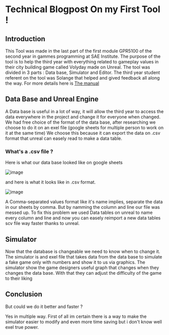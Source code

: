 # Technical Blogpost On my First Tool !

## Introduction

This Tool was made in the last part of the first module GPR5100 of the second year in gammes programming at SAE Institute. The purpose of the tool is to help the third year with everything related to gameplay values in their city building game called Volyday made on Unreal. The tool was divided in 3 parts : Data base, Simulator and Editor. The third year student referent on the tool was Solange that helped and gived feedback all along the way. For more details here is [The manual](https://docs.google.com/document/d/1BPadEZaKvTgLMROArouL9oTvHROrz1t10AokWw_xuVY/edit#)  

## Data Base and Unreal Engine

A Data base is useful in a lot of way, it will allow the third year to access the data everywhere in the project and change it for everyone when changed. 
We had free choice of the format of the data base, after researching we choose to do it on an exel file (google sheets for multiple person to work on it at the same time)
We choose this because it can export the data on .csv format that unreal can easely read to make a data table.

### What's a .csv file ?

Here is what our data base looked like on google sheets 

![image](https://user-images.githubusercontent.com/71375990/146958964-a3778d8e-dede-4a72-8b84-52f52f966b41.png)

and here is what it looks like in .csv format.

![image](https://user-images.githubusercontent.com/71375990/146959207-6cc72a3e-770f-4ee4-be71-9f252fdf87b7.png)

A Comma-separated values format like it's name implies, separate the data in our sheets by comma.
But by namming the column and line our file was messed up. To fix this problem we used Data tables on unreal to name every column and line and now you can easely reimport a new data tables scv file way faster thanks to unreal. 

## Simulator

Now that the database is changeable we need to know when to change it.
The simulator is and exel file that takes data from the data base to simulate a fake game only with numbers and show it to us via graphics.
The simulator show the game designers useful graph that changes when they changes the data base. With that they can adjust the difficulty of the game to their liking



## Conclusion 

But could we do it better and faster ? 

Yes in multiple way. First of all im certain there is a way to make the simulator easier to modify and even more time saving but i don't know well exel true power.
